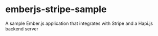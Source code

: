 # emberjs-stripe-sample
A sample Ember.js application that integrates with Stripe and a Hapi.js backend server

